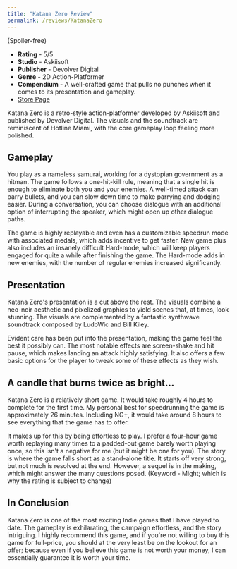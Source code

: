 ```yaml
---
title: "Katana Zero Review"
permalink: /reviews/KatanaZero
---
```

(Spoiler-free)

- **Rating** - 5/5
- **Studio** - Askiisoft
- **Publisher** - Devolver Digital
- **Genre** - 2D Action-Platformer
- **Compendium** - A well-crafted game that pulls no punches when it comes to its presentation and gameplay.
- [Store Page](https://store.steampowered.com/app/460950/Katana_ZERO/)

Katana Zero is a retro-style action-platformer developed by Askiisoft and published by Devolver Digital. The visuals and the soundtrack are reminiscent of Hotline Miami, with the core gameplay loop feeling more polished. 


## Gameplay
You play as a nameless samurai, working for a dystopian government as a hitman. The game follows a one-hit-kill rule, meaning that a single hit is enough to eliminate both you and your enemies. A well-timed attack can parry bullets, and you can slow down time to make parrying and dodging easier. During a conversation, you can choose dialogue with an additional option of interrupting the speaker, which might open up other dialogue paths. 

The game is highly replayable and even has a customizable speedrun mode with associated medals, which adds incentive to get faster. New game plus also includes an insanely difficult Hard-mode, which will keep players engaged for quite a while after finishing the game. The Hard-mode adds in new enemies, with the number of regular enemies increased significantly. 


## Presentation
Katana Zero's presentation is a cut above the rest. The visuals combine a neo-noir aesthetic and pixelized graphics to yield scenes that, at times, look stunning. The visuals are complemented by a fantastic synthwave soundtrack composed by LudoWic and Bill Kiley.

Evident care has been put into the presentation, making the game feel the best it possibly can. The most notable effects are screen-shake and hit pause, which makes landing an attack highly satisfying. It also offers a few basic options for the player to tweak some of these effects as they wish. 


## A candle that burns twice as bright...
Katana Zero is a relatively short game. It would take roughly 4 hours to complete for the first time. My personal best for speedrunning the game is approximately 26 minutes. Including NG+, it would take around 8 hours to see everything that the game has to offer.

It makes up for this by being effortless to play. I prefer a four-hour game worth replaying many times to a padded-out game barely worth playing once, so this isn't a negative for me (but it might be one for you). The story is where the game falls short as a stand-alone title. It starts off very strong, but not much is resolved at the end. However, a sequel is in the making, which might answer the many questions posed. (Keyword - Might; which is why the rating is subject to change)


## In Conclusion
Katana Zero is one of the most exciting Indie games that I have played to date. The gameplay is exhilarating, the campaign effortless, and the story intriguing. I highly recommend this game, and if you're not willing to buy this game for full-price, you should at the very least be on the lookout for an offer; because even if you believe this game is not worth your money, I can essentially guarantee it is worth your time.